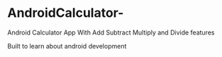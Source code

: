# AndroidCalculator-
Android Calculator App
With Add Subtract Multiply and Divide features

Built to learn about android development
